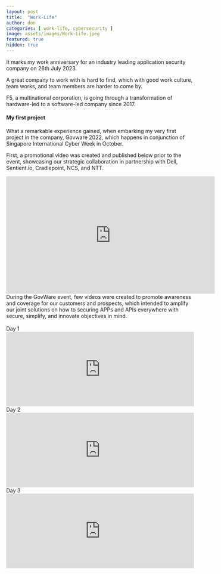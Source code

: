 ```yaml
---
layout: post
title:  "Work-Life"
author: don
categories: [ work-life, cybersecurity ]
image: assets/images/Work-Life.jpeg
featured: true
hidden: true
---
```


It marks my work anniversary for an industry leading application security company on 26th July 2023.

A great company to work with is hard to find, which with good work culture, team works, and team members are harder to come by. 

<span class="spoiler">F5, a multinational corporation,</span> is going through a transformation of hardware-led to a software-led company since 2017.

#### My first project

What a remarkable experience gained, when embarking my very first project in the company, Govware 2022, which happens in conjunction of Singapore International Cyber Week in October.

First, a promotional video was created and published below prior to the event, showcasing our strategic collaboration in partnership with <span class="spoiler">Dell, Sentient.io, Cradlepoint, NCS, and NTT</span>.
<iframe width="560" height="315" src="https://www.youtube.com/embed/p1g9MtzLCOI" title="YouTube video player" frameborder="0" allow="accelerometer; autoplay; clipboard-write; encrypted-media; gyroscope; picture-in-picture; web-share" allowfullscreen></iframe>
<br>
During the GovWare event, few videos were created to promote awareness and coverage for our customers and prospects, which intended to amplify our joint solutions on how to securing APPs and APIs everywhere with secure, simplify, and innovate objectives in mind.<br>
<br>Day 1
<iframe style="width:100%;" height="200" src="http://www.youtube.com/embed/B1oU3M5rkss" frameborder="0" allowfullscreen></iframe>
<br>Day 2
<iframe style="width:100%;" height="200" src="http://www.youtube.com/embed/exulaZPqUps" frameborder="0" allowfullscreen></iframe>
<br>Day 3
<iframe style="width:100%;" height="200" src="http://www.youtube.com/embed/URRSSNdl2xM" frameborder="0" allowfullscreen></iframe>

